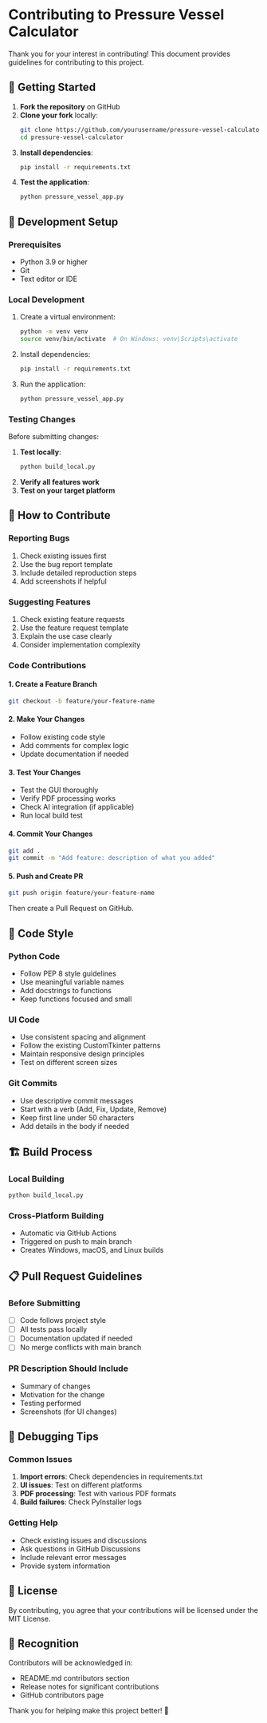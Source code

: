 # Contributing to Pressure Vessel Calculator

Thank you for your interest in contributing! This document provides guidelines for contributing to this project.

## 🚀 Getting Started

1. **Fork the repository** on GitHub
2. **Clone your fork** locally:
   ```bash
   git clone https://github.com/yourusername/pressure-vessel-calculator.git
   cd pressure-vessel-calculator
   ```
3. **Install dependencies**:
   ```bash
   pip install -r requirements.txt
   ```
4. **Test the application**:
   ```bash
   python pressure_vessel_app.py
   ```

## 🔧 Development Setup

### Prerequisites
- Python 3.9 or higher
- Git
- Text editor or IDE

### Local Development
1. Create a virtual environment:
   ```bash
   python -m venv venv
   source venv/bin/activate  # On Windows: venv\Scripts\activate
   ```
2. Install dependencies:
   ```bash
   pip install -r requirements.txt
   ```
3. Run the application:
   ```bash
   python pressure_vessel_app.py
   ```

### Testing Changes
Before submitting changes:
1. **Test locally**:
   ```bash
   python build_local.py
   ```
2. **Verify all features work**
3. **Test on your target platform**

## 📝 How to Contribute

### Reporting Bugs
1. Check existing issues first
2. Use the bug report template
3. Include detailed reproduction steps
4. Add screenshots if helpful

### Suggesting Features
1. Check existing feature requests
2. Use the feature request template
3. Explain the use case clearly
4. Consider implementation complexity

### Code Contributions

#### 1. Create a Feature Branch
```bash
git checkout -b feature/your-feature-name
```

#### 2. Make Your Changes
- Follow existing code style
- Add comments for complex logic
- Update documentation if needed

#### 3. Test Your Changes
- Test the GUI thoroughly
- Verify PDF processing works
- Check AI integration (if applicable)
- Run local build test

#### 4. Commit Your Changes
```bash
git add .
git commit -m "Add feature: description of what you added"
```

#### 5. Push and Create PR
```bash
git push origin feature/your-feature-name
```
Then create a Pull Request on GitHub.

## 🎨 Code Style

### Python Code
- Follow PEP 8 style guidelines
- Use meaningful variable names
- Add docstrings to functions
- Keep functions focused and small

### UI Code
- Use consistent spacing and alignment
- Follow the existing CustomTkinter patterns
- Maintain responsive design principles
- Test on different screen sizes

### Git Commits
- Use descriptive commit messages
- Start with a verb (Add, Fix, Update, Remove)
- Keep first line under 50 characters
- Add details in the body if needed

## 🏗️ Build Process

### Local Building
```bash
python build_local.py
```

### Cross-Platform Building
- Automatic via GitHub Actions
- Triggered on push to main branch
- Creates Windows, macOS, and Linux builds

## 📋 Pull Request Guidelines

### Before Submitting
- [ ] Code follows project style
- [ ] All tests pass locally
- [ ] Documentation updated if needed
- [ ] No merge conflicts with main branch

### PR Description Should Include
- Summary of changes
- Motivation for the change
- Testing performed
- Screenshots (for UI changes)

## 🐛 Debugging Tips

### Common Issues
1. **Import errors**: Check dependencies in requirements.txt
2. **UI issues**: Test on different platforms
3. **PDF processing**: Test with various PDF formats
4. **Build failures**: Check PyInstaller logs

### Getting Help
- Check existing issues and discussions
- Ask questions in GitHub Discussions
- Include relevant error messages
- Provide system information

## 📜 License

By contributing, you agree that your contributions will be licensed under the MIT License.

## 🙏 Recognition

Contributors will be acknowledged in:
- README.md contributors section
- Release notes for significant contributions
- GitHub contributors page

Thank you for helping make this project better! 🚀
